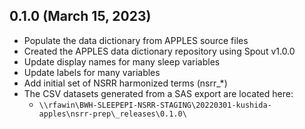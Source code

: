 ## 0.1.0 (March 15, 2023)

- Populate the data dictionary from APPLES source files
- Created the APPLES data dictionary repository using Spout v1.0.0
- Update display names for many sleep variables
- Update labels for many variables
- Add initial set of NSRR harmonized terms (nsrr_*)
- The CSV datasets generated from a SAS export are located here:
  - `\\rfawin\BWH-SLEEPEPI-NSRR-STAGING\20220301-kushida-apples\nsrr-prep\_releases\0.1.0\`
